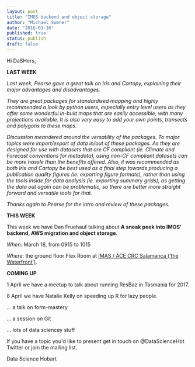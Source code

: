 ```yaml
---
layout: post
title: "IMOS backend and object storage"
author: "Michael Sumner"
date: "2016-03-16"
published: true
status: publish
draft: false
---
```

 
Hi DaSHers, 

**LAST WEEK**

*Last week, Pearse gave a great talk on Iris and Cartopy, explaining their major advantages and disadvantages.*  

*They are great packages for standardised mapping and highly recommended a look by python users, especially entry level users as they offer some wonderful in-built maps that are easily accessible, with many projections available. It is also very easy to add your own points, transects and polygons to these maps.*  

*Discussion meandered around the versatility of the packages.  To major topics were import/export of data in/out of these packages.  As they are designed for use with datasets that are CF compliant (ie. Climate and Forecast conventions for metadata), using non-CF compliant datasets can be more hassle than the benefits offered.  Also, it was recommended as both Iris and Cartopy be best used as a final step towards producing a publication quality figures (ie. exporting figure formats), rather than using the tools inside for data analysis (ie. exporting summary grids), as getting the data out again can be problematic, so there are better more straight forward and versatile tools for that.*

*Thanks again to Pearse for the intro and review of these packages.*


**THIS WEEK**

This week we have Dan Fruehauf talking about **A sneak peek into IMOS’ backend, AWS migration and object storage**. 

*When*:  March 18, from 0915 to 1015

*Where*: the ground floor Flex Room at [IMAS / ACE CRC Salamanca (‘the Waterfront’)](https://www.google.com.au/maps/place/Antarctic+Climate+%26+Ecosystems+CRC/@-42.8864995,147.3332809,17.25z/data=!4m2!3m1!1s0x0000000000000000:0x6643069d32752fb7). 


**COMING UP**

1 April we have a meetup to talk about running ResBaz in Tasmania for 2017. 

8 April we have Natalie Kelly on speeding up R for lazy people. 

... a talk on form-mastery 

... a session on Git 

... lots of data sciencey stuff

If you have a topic you'd like to present get in touch on @DataScienceHbt Twitter or join the mailing list. 

Data Science Hobart